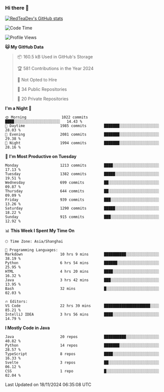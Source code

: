 ### Hi there 👋

<!--
**RedTeaDev/RedTeaDev** is a ✨ _special_ ✨ repository because its `README.md` (this file) appears on your GitHub profile.

Here are some ideas to get you started:

- 🔭 I’m currently working on ...
- 🌱 I’m currently learning ...
- 👯 I’m looking to collaborate on ...
- 🤔 I’m looking for help with ...
- 💬 Ask me about ...
- 📫 How to reach me: ...
- 😄 Pronouns: ...
- ⚡ Fun fact: ...
-->

<!--
[![wakatime](https://wakatime.com/badge/user/6b101ed0-04c0-4490-9283-eb61f2efff96.svg)](https://wakatime.com/@6b101ed0-04c0-4490-9283-eb61f2efff96)
!-->

[![RedTeaDev's GitHub stats](https://github-readme-stats.vercel.app/api?username=RedTeaDev\&include_all_commits=true)](https://github.com/anuraghazra/github-readme-stats)
<!--
[![willianrod's wakatime stats](https://github-readme-stats.vercel.app/api/wakatime?username=RedTeaDev)](https://github.com/anuraghazra/github-readme-stats)
!-->
<!--START_SECTION:waka-->
![Code Time](http://img.shields.io/badge/Code%20Time-2%2C746%20hrs%208%20mins-blue)

![Profile Views](http://img.shields.io/badge/Profile%20Views-0-blue)

**🐱 My GitHub Data** 

> 📦 160.5 kB Used in GitHub's Storage 
 > 
> 🏆 581 Contributions in the Year 2024
 > 
> 🚫 Not Opted to Hire
 > 
> 📜 34 Public Repositories 
 > 
> 🔑 20 Private Repositories 
 > 
**I'm a Night 🦉** 

```text
🌞 Morning                1022 commits        ████░░░░░░░░░░░░░░░░░░░░░   14.43 % 
🌆 Daytime                1985 commits        ███████░░░░░░░░░░░░░░░░░░   28.03 % 
🌃 Evening                2081 commits        ███████░░░░░░░░░░░░░░░░░░   29.38 % 
🌙 Night                  1994 commits        ███████░░░░░░░░░░░░░░░░░░   28.16 % 
```
📅 **I'm Most Productive on Tuesday** 

```text
Monday                   1213 commits        ████░░░░░░░░░░░░░░░░░░░░░   17.13 % 
Tuesday                  1382 commits        █████░░░░░░░░░░░░░░░░░░░░   19.51 % 
Wednesday                699 commits         ██░░░░░░░░░░░░░░░░░░░░░░░   09.87 % 
Thursday                 644 commits         ██░░░░░░░░░░░░░░░░░░░░░░░   09.09 % 
Friday                   939 commits         ███░░░░░░░░░░░░░░░░░░░░░░   13.26 % 
Saturday                 1290 commits        █████░░░░░░░░░░░░░░░░░░░░   18.22 % 
Sunday                   915 commits         ███░░░░░░░░░░░░░░░░░░░░░░   12.92 % 
```


📊 **This Week I Spent My Time On** 

```text
🕑︎ Time Zone: Asia/Shanghai

💬 Programming Languages: 
Markdown                 10 hrs 9 mins       ██████████░░░░░░░░░░░░░░░   38.19 % 
Python                   6 hrs 54 mins       ██████░░░░░░░░░░░░░░░░░░░   25.95 % 
HTML                     4 hrs 20 mins       ████░░░░░░░░░░░░░░░░░░░░░   16.32 % 
Java                     3 hrs 42 mins       ███░░░░░░░░░░░░░░░░░░░░░░   13.95 % 
Bash                     32 mins             █░░░░░░░░░░░░░░░░░░░░░░░░   02.03 % 

🔥 Editors: 
VS Code                  22 hrs 39 mins      █████████████████████░░░░   85.21 % 
IntelliJ IDEA            3 hrs 56 mins       ████░░░░░░░░░░░░░░░░░░░░░   14.79 % 
```

**I Mostly Code in Java** 

```text
Java                     20 repos            ██████████░░░░░░░░░░░░░░░   40.82 % 
Python                   14 repos            ███████░░░░░░░░░░░░░░░░░░   28.57 % 
TypeScript               8 repos             ████░░░░░░░░░░░░░░░░░░░░░   16.33 % 
Svelte                   3 repos             ██░░░░░░░░░░░░░░░░░░░░░░░   06.12 % 
CSS                      1 repo              █░░░░░░░░░░░░░░░░░░░░░░░░   02.04 % 
```




 Last Updated on 18/11/2024 06:35:08 UTC
<!--END_SECTION:waka-->


